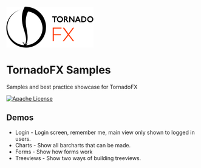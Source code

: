 ![TornadoFX Logo](graphics/tornado-fx-logo.png?raw=true "TornadoFX")
# TornadoFX Samples

Samples and best practice showcase for TornadoFX

[![Apache License](https://img.shields.io/badge/license-Apache%20License%202.0-blue.svg)](http://www.apache.org/licenses/LICENSE-2.0)

## Demos

- Login - Login screen, remember me, main view only shown to logged in users.
- Charts - Show all barcharts that can be made.
- Forms - Show how forms work
- Treeviews - Show two ways of building treeviews.
